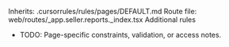 Inherits: .cursorrules/rules/pages/DEFAULT.md
Route file: web/routes/_app.seller.reports._index.tsx
Additional rules
- TODO: Page-specific constraints, validation, or access notes.
